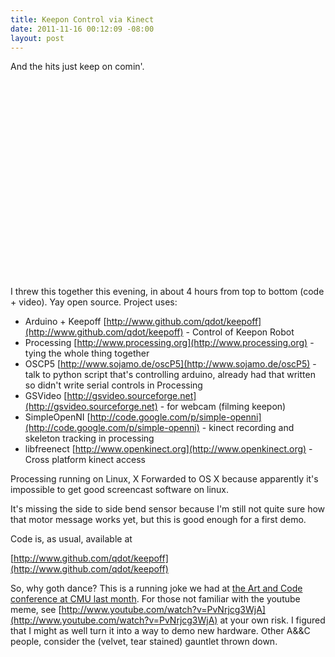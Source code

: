 ```yaml
--- 
title: Keepon Control via Kinect
date: 2011-11-16 00:12:09 -08:00
layout: post
---
```


And the hits just keep on comin'.

<CENTER><object width="420" height="315"><param name="movie" value="http://www.youtube.com/v/6XhbYWLnsq0?version=3&amp;hl=en_US"></param><param name="allowFullScreen" value="true"></param><param name="allowscriptaccess" value="always"></param><embed src="http://www.youtube.com/v/6XhbYWLnsq0?version=3&amp;hl=en_US" type="application/x-shockwave-flash" width="420" height="315" allowscriptaccess="always" allowfullscreen="true"></embed></object></CENTER>

I threw this together this evening, in about 4 hours from top to
bottom (code + video). Yay open source. Project uses:

* Arduino + Keepoff [http://www.github.com/qdot/keepoff](http://www.github.com/qdot/keepoff) - Control of Keepon Robot
* Processing [http://www.processing.org](http://www.processing.org) - tying the whole thing together
* OSCP5 [http://www.sojamo.de/oscP5](http://www.sojamo.de/oscP5) - talk to python script that's controlling arduino, already had that written so didn't write serial controls in Processing
* GSVideo [http://gsvideo.sourceforge.net](http://gsvideo.sourceforge.net) - for webcam (filming keepon)
* SimpleOpenNI [http://code.google.com/p/simple-openni](http://code.google.com/p/simple-openni) - kinect recording and skeleton tracking in processing
* libfreenect [http://www.openkinect.org](http://www.openkinect.org) - Cross platform kinect access

Processing running on Linux, X Forwarded to OS X because apparently
it's impossible to get good screencast software on linux.

It's missing the side to side bend sensor because I'm still not quite
sure how that motor message works yet, but this is good enough for a
first demo.

Code is, as usual, available at

[http://www.github.com/qdot/keepoff](http://www.github.com/qdot/keepoff)

So, why goth dance? This is a running joke we had at
[the Art and Code conference at CMU last month](http://www.artandcode.com/3d).
For those not familiar with the youtube meme, see
[http://www.youtube.com/watch?v=PvNrjcg3WjA](http://www.youtube.com/watch?v=PvNrjcg3WjA)
at your own risk. I figured that I might as well turn it into a way to
demo new hardware. Other A&&C people, consider the (velvet, tear
stained) gauntlet thrown down.
